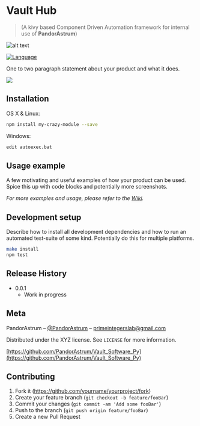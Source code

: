 # Vault Hub 
> (A kivy based Component Driven Automation framework for internal use of **PandorAstrum**)

![alt text][logo]


[![Language][py-image]][py-url]


One to two paragraph statement about your product and what it does.

![](header.png)

## Installation

OS X & Linux:

```sh
npm install my-crazy-module --save
```

Windows:

```sh
edit autoexec.bat
```

## Usage example

A few motivating and useful examples of how your product can be used. Spice this up with code blocks and potentially more screenshots.

_For more examples and usage, please refer to the [Wiki][wiki]._

## Development setup

Describe how to install all development dependencies and how to run an automated test-suite of some kind. Potentially do this for multiple platforms.

```sh
make install
npm test
```

## Release History

* 0.0.1
    * Work in progress

## Meta

PandorAstrum – [@PandorAstrum](https://twitter.com/PandorAstrum) – primeintegerslab@gmail.com

Distributed under the XYZ license. See ``LICENSE`` for more information.

[https://github.com/PandorAstrum/Vault_Software_Py](https://github.com/PandorAstrum/Vault_Software_Py)

## Contributing

1. Fork it (<https://github.com/yourname/yourproject/fork>)
2. Create your feature branch (`git checkout -b feature/fooBar`)
3. Commit your changes (`git commit -am 'Add some fooBar'`)
4. Push to the branch (`git push origin feature/fooBar`)
5. Create a new Pull Request

<!-- Markdown link & img dfn's -->
[logo]: https://github.com/PandorAstrum/Vault_Software_Py/blob/master/res/logo.png "PandorAstrum Vault Hub"
[py-image]: https://img.shields.io/badge/Python-3.6.1-green.svg
[py-url]: https://www.python.org/

[npm-image]: https://img.shields.io/npm/v/datadog-metrics.svg?style=flat-square
[npm-url]: https://npmjs.org/package/datadog-metrics
[npm-downloads]: https://img.shields.io/npm/dm/datadog-metrics.svg?style=flat-square

[travis-url]: https://travis-ci.org/dbader/node-datadog-metrics
[wiki]: https://github.com/yourname/yourproject/wiki
